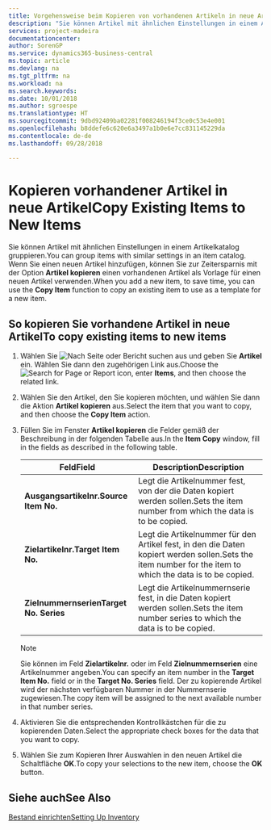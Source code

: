 ```yaml
---
title: Vorgehensweise beim Kopieren von vorhandenen Artikeln in neue Artikel
description: "Sie können Artikel mit ähnlichen Einstellungen in einem Artikelkatalog gruppieren. Wenn Sie einen neuen Artikel hinzufügen, können Sie zur Zeitersparnis mit der Option **Artikel kopieren** einen vorhandenen Artikel als Vorlage für einen neuen Artikel verwenden."
services: project-madeira
documentationcenter: 
author: SorenGP
ms.service: dynamics365-business-central
ms.topic: article
ms.devlang: na
ms.tgt_pltfrm: na
ms.workload: na
ms.search.keywords: 
ms.date: 10/01/2018
ms.author: sgroespe
ms.translationtype: HT
ms.sourcegitcommit: 9dbd92409ba02281f008246194f3ce0c53e4e001
ms.openlocfilehash: b8ddefe6c620e6a3497a1b0e6e7cc831145229da
ms.contentlocale: de-de
ms.lasthandoff: 09/28/2018

---
```

# <a name="copy-existing-items-to-new-items"></a><span data-ttu-id="4b309-104">Kopieren vorhandener Artikel in neue Artikel</span><span class="sxs-lookup"><span data-stu-id="4b309-104">Copy Existing Items to New Items</span></span>
<span data-ttu-id="4b309-105">Sie können Artikel mit ähnlichen Einstellungen in einem Artikelkatalog gruppieren.</span><span class="sxs-lookup"><span data-stu-id="4b309-105">You can group items with similar settings in an item catalog.</span></span> <span data-ttu-id="4b309-106">Wenn Sie einen neuen Artikel hinzufügen, können Sie zur Zeitersparnis mit der Option **Artikel kopieren** einen vorhandenen Artikel als Vorlage für einen neuen Artikel verwenden.</span><span class="sxs-lookup"><span data-stu-id="4b309-106">When you add a new item, to save time, you can use the **Copy Item** function to copy an existing item to use as a template for a new item.</span></span>  

## <a name="to-copy-existing-items-to-new-items"></a><span data-ttu-id="4b309-107">So kopieren Sie vorhandene Artikel in neue Artikel</span><span class="sxs-lookup"><span data-stu-id="4b309-107">To copy existing items to new items</span></span>  

1.  <span data-ttu-id="4b309-108">Wählen Sie ![Nach Seite oder Bericht suchen](../../media/ui-search/search_small.png "Symbol nach Seite oder Bericht suchen") aus und geben Sie **Artikel** ein. Wählen Sie dann den zugehörigen Link aus.</span><span class="sxs-lookup"><span data-stu-id="4b309-108">Choose the ![Search for Page or Report](../../media/ui-search/search_small.png "Search for Page or Report icon") icon, enter **Items**, and then choose the related link.</span></span>  
2.  <span data-ttu-id="4b309-109">Wählen Sie den Artikel, den Sie kopieren möchten, und wählen Sie dann die Aktion **Artikel kopieren** aus.</span><span class="sxs-lookup"><span data-stu-id="4b309-109">Select the item that you want to copy, and then choose the **Copy Item** action.</span></span>  
3.  <span data-ttu-id="4b309-110">Füllen Sie im Fenster **Artikel kopieren** die Felder gemäß der Beschreibung in der folgenden Tabelle aus.</span><span class="sxs-lookup"><span data-stu-id="4b309-110">In the **Item Copy** window, fill in the fields as described in the following table.</span></span>  

    |<span data-ttu-id="4b309-111">Feld</span><span class="sxs-lookup"><span data-stu-id="4b309-111">Field</span></span>|<span data-ttu-id="4b309-112">Description</span><span class="sxs-lookup"><span data-stu-id="4b309-112">Description</span></span>|  
    |---------------------------------|---------------------------------------|  
    |<span data-ttu-id="4b309-113">**Ausgangsartikelnr.**</span><span class="sxs-lookup"><span data-stu-id="4b309-113">**Source Item No.**</span></span>|<span data-ttu-id="4b309-114">Legt die Artikelnummer fest, von der die Daten kopiert werden sollen.</span><span class="sxs-lookup"><span data-stu-id="4b309-114">Sets the item number from which the data is to be copied.</span></span>|  
    |<span data-ttu-id="4b309-115">**Zielartikelnr.**</span><span class="sxs-lookup"><span data-stu-id="4b309-115">**Target Item No.**</span></span>|<span data-ttu-id="4b309-116">Legt die Artikelnummer für den Artikel fest, in den die Daten kopiert werden sollen.</span><span class="sxs-lookup"><span data-stu-id="4b309-116">Sets the item number for the item to which the data is to be copied.</span></span>|  
    |<span data-ttu-id="4b309-117">**Zielnummernserien**</span><span class="sxs-lookup"><span data-stu-id="4b309-117">**Target No. Series**</span></span>|<span data-ttu-id="4b309-118">Legt die Artikelnummernserie fest, in die Daten kopiert werden sollen.</span><span class="sxs-lookup"><span data-stu-id="4b309-118">Sets the item number series to which the data is to be copied.</span></span>|  

    > [!NOTE]  
    >  <span data-ttu-id="4b309-119">Sie können im Feld **Zielartikelnr.** oder im Feld **Zielnummernserien** eine Artikelnummer angeben.</span><span class="sxs-lookup"><span data-stu-id="4b309-119">You can specify an item number in the **Target Item No.** field or in the **Target No. Series** field.</span></span> <span data-ttu-id="4b309-120">Der zu kopierende Artikel wird der nächsten verfügbaren Nummer in der Nummernserie zugewiesen.</span><span class="sxs-lookup"><span data-stu-id="4b309-120">The copy item will be assigned to the next available number in that number series.</span></span>  

4.  <span data-ttu-id="4b309-121">Aktivieren Sie die entsprechenden Kontrollkästchen für die zu kopierenden Daten.</span><span class="sxs-lookup"><span data-stu-id="4b309-121">Select the appropriate check boxes for the data that you want to copy.</span></span>  
5.  <span data-ttu-id="4b309-122">Wählen Sie zum Kopieren Ihrer Auswahlen in den neuen Artikel die Schaltfläche **OK**.</span><span class="sxs-lookup"><span data-stu-id="4b309-122">To copy your selections to the new item, choose the **OK** button.</span></span>  

## <a name="see-also"></a><span data-ttu-id="4b309-123">Siehe auch</span><span class="sxs-lookup"><span data-stu-id="4b309-123">See Also</span></span>  
[<span data-ttu-id="4b309-124">Bestand einrichten</span><span class="sxs-lookup"><span data-stu-id="4b309-124">Setting Up Inventory</span></span>](../../inventory-setup-inventory.md)

